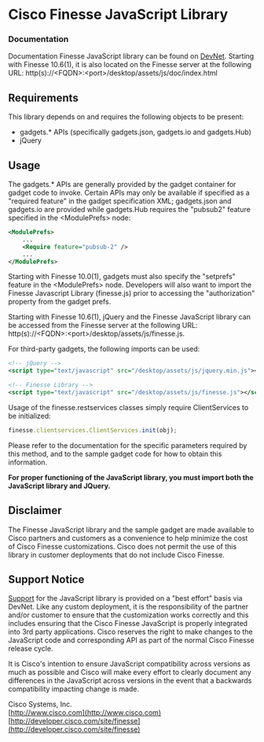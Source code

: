# Cisco Finesse JavaScript Library
### Documentation
Documentation Finesse JavaScript library can be found on [DevNet](https://developer.cisco.com/site/finesse/docs/#javascript-library). Starting with Finesse 10.6(1), it is also located on the Finesse server at the following URL: http(s)://&lt;FQDN&gt;:&lt;port&gt;/desktop/assets/js/doc/index.html

## Requirements
This library depends on and requires the following objects to be present:
- gadgets.* APIs (specifically gadgets.json, gadgets.io and gadgets.Hub)
- jQuery

## Usage
The gadgets.* APIs are generally provided by the gadget container for gadget code to invoke. Certain APIs may only be available if specified as a "required feature" in the gadget specification XML; gadgets.json and gadgets.io are provided while gadgets.Hub requires the "pubsub2" feature specified in the &lt;ModulePrefs&gt; node:
```xml
<ModulePrefs>
    ...
    <Require feature="pubsub-2" />
    ...
</ModulePrefs>
```

Starting with Finesse 10.0(1), gadgets must also specify the "setprefs" feature in the &lt;ModulePrefs&gt; node. Developers will also want to import the Finesse Javascript Library (finesse.js) prior to accessing the "authorization" property from the gadget prefs.

Starting with Finesse 10.6(1), jQuery and the Finesse JavaScript library can be accessed from the Finesse server at the following URL: http(s)://&lt;FQDN&gt;:&lt;port&gt;/desktop/assets/js/finesse.js.

For third-party gadgets, the following imports can be used:
```xml
<!-- jQuery -->
<script type="text/javascript" src="/desktop/assets/js/jquery.min.js"></script>

<!-- Finesse Library -->
<script type="text/javascript" src="/desktop/assets/js/finesse.js"></script>
```

Usage of the finesse.restservices classes simply require ClientServices to be initialized:

```javascript
finesse.clientservices.ClientServices.init(obj);
```

Please refer to the documentation for the specific parameters required by this method, and to the sample gadget code for how to obtain this information.

**For proper functioning of the JavaScript library, you must import both the JavaScript library and JQuery.**

## Disclaimer
The Finesse JavaScript library and the sample gadget are made available to Cisco partners and customers as a convenience to help minimize the cost of Cisco Finesse customizations. Cisco does not permit the use of this library in customer deployments that do not include Cisco Finesse.

## Support Notice
[Support](http://developer.cisco.com/site/devnet/support) for the JavaScript library is provided on a "best effort" basis via DevNet. Like any custom deployment, it is the responsibility of the partner and/or customer to ensure that the customization works correctly and this includes ensuring that the Cisco Finesse JavaScript is properly integrated into 3rd party applications. Cisco reserves the right to make changes to the JavaScript code and corresponding API as part of the normal Cisco Finesse release cycle.

It is Cisco's intention to ensure JavaScript compatibility across versions as much as possible and Cisco will make every effort to clearly document any differences in the JavaScript across versions in the event that a backwards compatibility impacting change is made.

Cisco Systems, Inc.<br>
[http://www.cisco.com](http://www.cisco.com)<br>
[http://developer.cisco.com/site/finesse](http://developer.cisco.com/site/finesse)